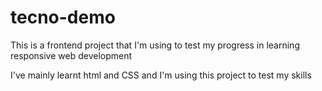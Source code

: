 # tecno-demo

This is a frontend project that I'm using to test my progress in learning responsive web development 

I've mainly learnt html and CSS and I'm using this project to test my skills 
